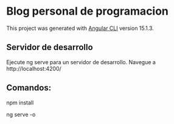 # Blog personal de programacion

This project was generated with [Angular CLI](https://github.com/angular/angular-cli) version 15.1.3.

## Servidor de desarrollo

Ejecute ng serve para un servidor de desarrollo. Navegue a http://localhost:4200/

## Comandos:

npm install

ng serve -o
